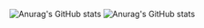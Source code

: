 ![Anurag's GitHub stats](https://github-readme-stats.vercel.app/api?username=CamiloM123&theme=tokyonight&show_icons=true)
![Anurag's GitHub stats](https://github-readme-stats.vercel.app/api?username=CamiloM123&theme=tokyonight&hide=contribs,prs)